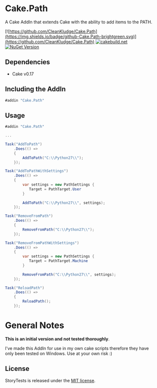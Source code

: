 # Cake.Path

A Cake AddIn that extends Cake with the ability to add items to the PATH.

[![https://github.com/CleanKludge/Cake.Path](https://img.shields.io/badge/github-Cake.Path-brightgreen.svg)](https://github.com/CleanKludge/Cake.Path)
[![cakebuild.net](https://img.shields.io/badge/WWW-cakebuild.net-blue.svg)](http://cakebuild.net/)
[![NuGet Version](http://img.shields.io/nuget/v/Cake.Path.svg?style=flat)](https://www.nuget.org/packages/Cake.Path/)


## Dependencies

* Cake v0.17

## Including the AddIn

```csharp
#addin "Cake.Path"
```

## Usage

```csharp
#addin "Cake.Path"

...

Task("AddToPath")
    .Does(() => 
    {
        AddToPath("C:\\Python27\\");
    });

Task("AddToPathWithSettings")
    .Does(() => 
    {
        var settings = new PathSettings {
           Target = PathTarget.User
        }
        
        AddToPath("C:\\Python27\\", settings);
    });

Task("RemoveFromPath")
    .Does(() => 
    {
        RemoveFromPath("C:\\Python27\\");
    });

Task("RemoveFromPathWithSettings")
    .Does(() => 
    {
        var settings = new PathSettings {
           Target = PathTarget.Machine
        }
        
        RemoveFromPath("C:\\Python27\\", settings);
    });

Task("ReloadPath")
    .Does(() => 
    {
        ReloadPath();
    });

```

# General Notes
**This is an initial version and not tested thoroughly**.

I've made this AddIn for use in my own cake scripts therefore they have only been tested on Windows. Use at your own risk :)

## License

StoryTests is released under the [MIT license](https://github.com/Korthax/StoryTests/blob/master/LICENSE.md).